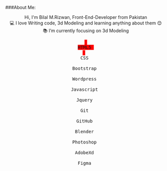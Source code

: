 ###About Me:
<p align="center">
    Hi, I'm Bilal M.Rizwan, Front-End-Developer from Pakistan
    <br>
    💻 I love Writing code, 3d Modeling and learning anything about them 😊
    <br>
    📚 I’m currently focusing on 3d Modeling
    <br>
</p>
<!-- <p align="center">
> :Buttons
> > :Button label=HTML5
>
> > :Button label=CSS
>
> > :Button label=Bootstrap
>
> > :Button label=Wordpress
>
> > :Button label=Javascript
>
> > :Button label=Jquery
>
> > :Button label=Git
>
> > :Button label=GitHub
>
> > :Button label=Blender
>
> > :Button label=Photoshop
>
> > :Button label=AdobeXd
>
> > :Button label=Figma
</p> -->

<p align="center">
    <kbd style="background:red;"> <br>HTML5 <br> </kbd>
    <kbd> <br>CSS <br> </kbd>
    <kbd> <br>Bootstrap <br> </kbd>
    <kbd> <br>Wordpress <br> </kbd>
    <kbd> <br>Javascript <br> </kbd>
    <kbd> <br>Jquery <br> </kbd>
    <kbd> <br>Git <br> </kbd>
    <kbd> <br>GitHub <br> </kbd>
    <kbd> <br>Blender <br> </kbd>
    <kbd> <br>Photoshop <br> </kbd>
    <kbd> <br>AdobeXd <br> </kbd>
    <kbd> <br>Figma <br> </kbd>
</p>



